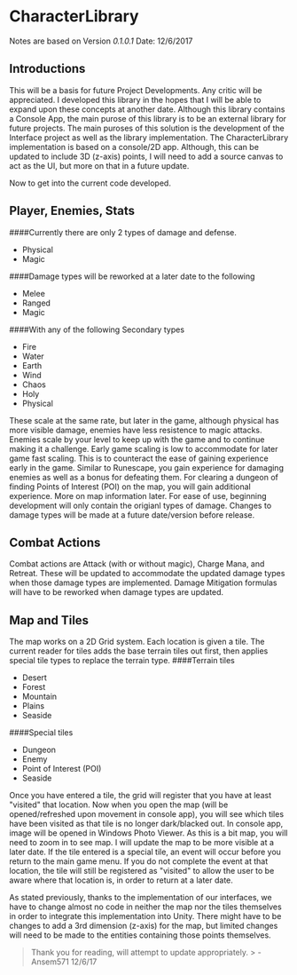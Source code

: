 # CharacterLibrary
Notes are based on Version *0.1.0.1*
Date: 12/6/2017

## Introductions
This will be a basis for future Project Developments.
Any critic will be appreciated.
I developed this library in the hopes that I will be able to expand upon these concepts at another date. Although this library contains a Console App, the main purose of this library is to be an external library for future projects. The main puroses of this solution is the development of the Interface project as well as the library implementation. The CharacterLibrary implementation is based on a console/2D app. Although, this can be updated to include 3D (z-axis) points, I will need to add a source canvas to act as the UI, but more on that in a future update.

Now to get into the current code developed.

## Player, Enemies, Stats

####Currently there are only 2 types of damage and defense.
* Physical
* Magic

####Damage types will be reworked at a later date to the following
* Melee
* Ranged
* Magic

####With any of the following Secondary types
* Fire
* Water
* Earth
* Wind
* Chaos
* Holy
* Physical

These scale at the same rate, but later in the game, although physical has more visible damage, enemies have less resistence to magic attacks. Enemies scale by your level to keep up with the game and to continue making it a challenge. Early game scaling is low to accommodate for later game fast scaling. This is to counteract the ease of gaining experience early in the game. Similar to Runescape, you gain experience for damaging enemies as well as a bonus for defeating them. For clearing a dungeon of finding Points of Interest (POI) on the map, you will gain additional experience. More on map information later. 
For ease of use, beginning development will only contain the origianl types of damage. Changes to damage types will be made at a future date/version before release.

## Combat Actions
Combat actions are Attack (with or without magic), Charge Mana, and Retreat. These will be updated to accommodate the updated damage types when those damage types are implemented. Damage Mitigation formulas will have to be reworked when damage types are updated.

## Map and Tiles
The map works on a 2D Grid system. Each location is given a tile. The current reader for tiles adds the base terrain tiles out first, then applies special tile types to replace the terrain type.
####Terrain tiles
* Desert
* Forest
* Mountain
* Plains
* Seaside

####Special tiles
* Dungeon
* Enemy
* Point of Interest (POI)
* Seaside

Once you have entered a tile, the grid will register that you have at least "visited" that location. Now when you open the map (will be opened/refreshed upon movement in console app), you will see which tiles have been visited as that tile is no longer dark/blacked out. In console app, image will be opened in Windows Photo Viewer. As this is a bit map, you will need to zoom in to see map. I will update the map to be more visible at a later date. If the tile entered is a special tile, an event will occur before you return to the main game menu. If you do not complete the event at that location, the tile will still be registered as "visited" to allow the user to be aware where that location is, in order to return at a later date.

As stated previously, thanks to the implementation of our interfaces, we have to change almost no code in neither the map nor the tiles themselves in order to integrate this implementation into Unity.
There might have to be changes to add a 3rd dimension (z-axis) for the map, but limited changes will need to be made to the entities containing those points themselves. 

> Thank you for reading, will attempt to update appropriately. > - Ansem571 12/6/17